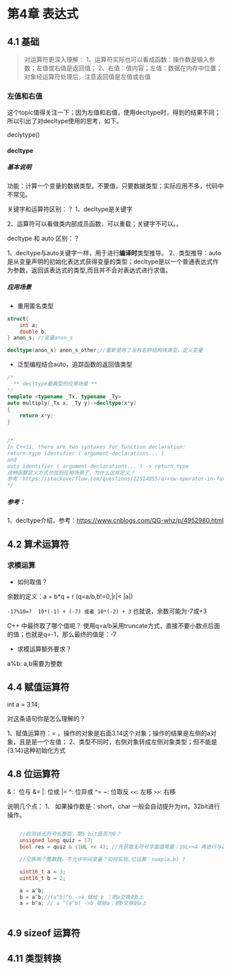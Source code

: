 # 第4章 表达式






## 4.1 基础

>对运算符更深入理解：
>1、运算符实际也可以看成函数：操作数是输入参数；左值或右值是返回值；
>2、右值：值内容；左值：数据在内存中位置；对象经运算符处理后，注意返回值是左值或右值



### 左值和右值

这个topic值得关注一下；因为左值和右值，使用decltype时，得到的结果不同；所以引出了对decltype使用的思考，如下。

declytype()

#### decltype 

##### 基本说明

功能：计算一个变量的数据类型。不要值，只要数据类型；实际应用不多，代码中不常见。

关键字和运算符区别：？
1、decltype是关键字

2、运算符可以看做类内部成员函数，可以重载；关键字不可以。。

decltype 和 auto 区别：？

1、decltype与auto关键字一样，用于进行**编译时**类型推导。
2、类型推导：auto是从变量声明的初始化表达式获得变量的类型；decltype是以一个普通表达式作为参数，返回该表达式的类型,而且并不会对表达式进行求值。

##### 应用场景

* 重用匿名类型

```c++
struct{
    int a;
    double b;
} anon_s; //变量anon_s

decltype(anon_s) anon_s_other;//重新使用了没有名称结构体类型，定义变量

```

* 泛型编程结合auto，追踪函数的返回值类型

```c++
/*
  ** decltype最典型的应用场景 **
*/
template <typename _Tx, typename _Ty>
auto multiply(_Tx x, _Ty y)->decltype(x*y)
{
    return x*y;
}


/*
In C++11, there are two syntaxes for function declaration:
return-type identifier ( argument-declarations... )
and
auto identifier ( argument-declarations... ) -> return_type
这种函数定义方式也找到应用场景了，为什么这样定义？
参考：https://stackoverflow.com/questions/22514855/arrow-operator-in-function-heading
*/

```

##### 参考：
1、decltype介绍，参考：https://www.cnblogs.com/QG-whz/p/4952980.html




## 4.2 算术运算符

### 求模运算

* 如何取值？

余数的定义：a = b*q + r (q=a/b,b!=0,|r|< |a|)

`-17%10=?  10*(-1) + (-7) 或者 10*(-2) + 3`  也就说，余数可能为-7或+3

C++ 中最终取了哪个值呢？ 使用q=a/b采用truncate方式，直接不要小数点后面的值；也就是q=-1，那么最终的值是：-7

* 求模运算额外要求？

 a%b: a,b需要为整数


## 4.4 赋值运算符

int a = 3.14;

对这条语句你是怎么理解的？

1、赋值运算符：=  ，操作的对象是右面3.14这个对象；操作的结果是左侧的a对象，且是是一个左值；
2、类型不同时，右侧对象转成左侧对象类型；但不能是{3.14}这种初始化方式


## 4.8 位运算符

&： 位与    &=
|:  位或   |=
^:  位异或  ^=
~:  位取反 
`<<`: 左移
`>>`: 右移

说明几个点：
1、 如果操作数是：short，char 一般会自动提升为int，32bit进行操作。

  
```c++

    //检测该无符号长整型，第5 bit是否为0？
    unsigned long quiz = 17; 
    bool res = quiz & (1UL << 4); //先获取无符号字面值常量：1UL<<4 再进行与运算

    //交换两个整数数，不允许中间变量？如何实现,位运算：swap(a,b) ?

    uint16_t a = 3;
    uint16_t b = 2;

    a = a^b;
    b = a^b;//(a^b)^b ->a 赋给 b ；把a交换到b上
    a = b^a; // a ^(a^b) ->b 赋给a；把b交换到a上
  
```  


## 4.9 sizeof 运算符




## 4.11 类型转换






